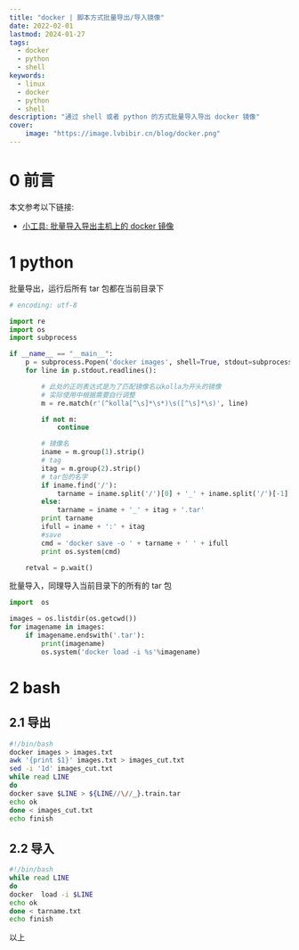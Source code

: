 ```yaml
---
title: "docker | 脚本方式批量导出/导入镜像" 
date: 2022-02-01
lastmod: 2024-01-27
tags:
  - docker
  - python
  - shell
keywords:
  - linux
  - docker
  - python
  - shell
description: "通过 shell 或者 python 的方式批量导入导出 docker 镜像" 
cover:
    image: "https://image.lvbibir.cn/blog/docker.png" 
---
```


# 0 前言

本文参考以下链接:

- [小工具: 批量导入导出主机上的 docker 镜像](https://www.cnblogs.com/ksir16/p/8865525.html)

# 1 python

批量导出，运行后所有 tar 包都在当前目录下

```python
# encoding: utf-8

import re
import os
import subprocess

if __name__ == "__main__":
    p = subprocess.Popen('docker images', shell=True, stdout=subprocess.PIPE, stderr=subprocess.STDOUT)
    for line in p.stdout.readlines():

        # 此处的正则表达式是为了匹配镜像名以kolla为开头的镜像
        # 实际使用中根据需要自行调整
        m = re.match(r'(^kolla[^\s]*\s*)\s([^\s]*\s)', line)

        if not m:
            continue

        # 镜像名
        iname = m.group(1).strip()
        # tag
        itag = m.group(2).strip()
        # tar包的名字
        if iname.find('/'):
            tarname = iname.split('/')[0] + '_' + iname.split('/')[-1]  + '_' + itag + '.tar'
        else:
            tarname = iname + '_' + itag + '.tar'
        print tarname
        ifull = iname + ':' + itag
        #save
        cmd = 'docker save -o ' + tarname + ' ' + ifull
        print os.system(cmd)

    retval = p.wait()
```

批量导入，同理导入当前目录下的所有的 tar 包

```python
import  os

images = os.listdir(os.getcwd())
for imagename in images:
    if imagename.endswith('.tar'):
        print(imagename)
        os.system('docker load -i %s'%imagename)
```

# 2 bash

## 2.1 导出

```bash
#!/bin/bash
docker images > images.txt
awk '{print $1}' images.txt > images_cut.txt
sed -i '1d' images_cut.txt
while read LINE
do
docker save $LINE > ${LINE//\//_}.train.tar
echo ok
done < images_cut.txt
echo finish
```

## 2.2 导入

```bash
#!/bin/bash
while read LINE
do
docker  load -i $LINE
echo ok
done < tarname.txt
echo finish
```

以上
